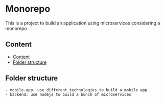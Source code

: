 # Monorepo

This is a project to build an application using microservices considering a monorepo

## Content

- [Content](#content)
- [Folder structure](#folder-structure)

## Folder structure

```
- mobile-app: use different technologies to build a mobile app
- backend: use nodejs to build a bunch of microservices
```
